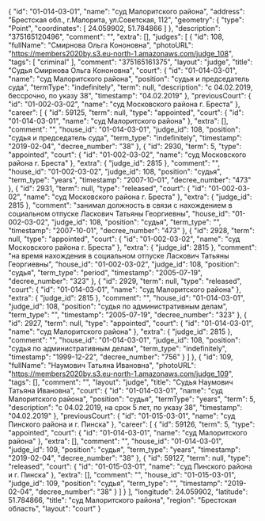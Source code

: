 {
    "id": "01-014-03-01",
    "name": "суд Малоритского района",
    "address": "Брестская обл., г.Малорита, ул.Советская, 112",
    "geometry": {
        "type": "Point",
        "coordinates": [
            24.059902,
            51.784866
        ]
    },
    "description": "375165120496",
    "comment": "",
    "extra": [],
    "judges": [
        {
            "id": 108,
            "fullName": "Смирнова Ольга Кононовна",
            "photoURL": "https://members2020by.s3.eu-north-1.amazonaws.com/judge_108",
            "tags": [
                "criminal"
            ],
            "comment": "375165161375",
            "layout": "judge",
            "title": "Судья Смирнова Ольга Кононовна",
            "court": {
                "id": "01-014-03-01",
                "name": "суд Малоритского района",
                "position": "судья и председатель суда",
                "termType": "indefinitely",
                "term": null,
                "description": "c 04.02.2019, бессрочно, по указу 38",
                "timestamp": "04.02.2019"
            },
            "previousCourt": {
                "id": "01-002-03-02",
                "name": "суд Московского района г. Бреста"
            },
            "career": [
                {
                    "id": 59125,
                    "term": null,
                    "type": "appointed",
                    "court": {
                        "id": "01-014-03-01",
                        "name": "суд Малоритского района"
                    },
                    "extra": [],
                    "comment": "",
                    "house_id": "01-014-03-01",
                    "judge_id": 108,
                    "position": "судья и председатель суда",
                    "term_type": "indefinitely",
                    "timestamp": "2019-02-04",
                    "decree_number": "38"
                },
                {
                    "id": 2930,
                    "term": 5,
                    "type": "appointed",
                    "court": {
                        "id": "01-002-03-02",
                        "name": "суд Московского района г. Бреста"
                    },
                    "extra": {
                        "judge_id": 2815
                    },
                    "comment": "",
                    "house_id": "01-002-03-02",
                    "judge_id": 108,
                    "position": "судья",
                    "term_type": "years",
                    "timestamp": "2007-10-01",
                    "decree_number": "473"
                },
                {
                    "id": 2931,
                    "term": null,
                    "type": "released",
                    "court": {
                        "id": "01-002-03-02",
                        "name": "суд Московского района г. Бреста"
                    },
                    "extra": {
                        "judge_id": 2815
                    },
                    "comment": "занимал должность в связи с нахождением в социальном отпуске Ласкович Татьяны Георгиевны",
                    "house_id": "01-002-03-02",
                    "judge_id": 108,
                    "position": "судья",
                    "term_type": "",
                    "timestamp": "2007-10-01",
                    "decree_number": "473"
                },
                {
                    "id": 2928,
                    "term": null,
                    "type": "appointed",
                    "court": {
                        "id": "01-002-03-02",
                        "name": "суд Московского района г. Бреста"
                    },
                    "extra": {
                        "judge_id": 2815
                    },
                    "comment": "на время нахождения в социальном отпуске Ласкович Татьяны Георгиевны",
                    "house_id": "01-002-03-02",
                    "judge_id": 108,
                    "position": "судья",
                    "term_type": "period",
                    "timestamp": "2005-07-19",
                    "decree_number": "323"
                },
                {
                    "id": 2929,
                    "term": null,
                    "type": "released",
                    "court": {
                        "id": "01-014-03-01",
                        "name": "суд Малоритского района"
                    },
                    "extra": {
                        "judge_id": 2815
                    },
                    "comment": "",
                    "house_id": "01-014-03-01",
                    "judge_id": 108,
                    "position": "судья по административным делам",
                    "term_type": "",
                    "timestamp": "2005-07-19",
                    "decree_number": "323"
                },
                {
                    "id": 2927,
                    "term": null,
                    "type": "appointed",
                    "court": {
                        "id": "01-014-03-01",
                        "name": "суд Малоритского района"
                    },
                    "extra": {
                        "judge_id": 2815
                    },
                    "comment": "",
                    "house_id": "01-014-03-01",
                    "judge_id": 108,
                    "position": "судья по административным делам",
                    "term_type": "indefinitely",
                    "timestamp": "1999-12-22",
                    "decree_number": "756"
                }
            ]
        },
        {
            "id": 109,
            "fullName": "Наумович Татьяна Ивановна",
            "photoURL": "https://members2020by.s3.eu-north-1.amazonaws.com/judge_109",
            "tags": [],
            "comment": "",
            "layout": "judge",
            "title": "Судья Наумович Татьяна Ивановна",
            "court": {
                "id": "01-014-03-01",
                "name": "суд Малоритского района",
                "position": "судья",
                "termType": "years",
                "term": 5,
                "description": "c 04.02.2019, на срок 5 лет, по указу 38",
                "timestamp": "04.02.2019"
            },
            "previousCourt": {
                "id": "01-015-03-01",
                "name": "суд Пинского района и г. Пинска"
            },
            "career": [
                {
                    "id": 59126,
                    "term": 5,
                    "type": "appointed",
                    "court": {
                        "id": "01-014-03-01",
                        "name": "суд Малоритского района"
                    },
                    "extra": [],
                    "comment": "",
                    "house_id": "01-014-03-01",
                    "judge_id": 109,
                    "position": "судья",
                    "term_type": "years",
                    "timestamp": "2019-02-04",
                    "decree_number": "38"
                },
                {
                    "id": 59127,
                    "term": null,
                    "type": "released",
                    "court": {
                        "id": "01-015-03-01",
                        "name": "суд Пинского района и г. Пинска"
                    },
                    "extra": [],
                    "comment": "",
                    "house_id": "01-015-03-01",
                    "judge_id": 109,
                    "position": "судья",
                    "term_type": "",
                    "timestamp": "2019-02-04",
                    "decree_number": "38"
                }
            ]
        }
    ],
    "longitude": 24.059902,
    "latitude": 51.784866,
    "title": "суд Малоритского района",
    "region": "Брестская область",
    "layout": "court"
}